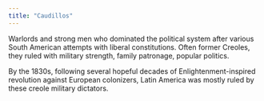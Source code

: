 ```yaml
---
title: "Caudillos"
---
```

Warlords and strong men who dominated the political system after various South American attempts with liberal constitutions. Often former Creoles, they ruled with military strength, family patronage, popular politics.

By the 1830s, following several hopeful decades of Enlightenment-inspired revolution against European colonizers, Latin America was mostly ruled by these creole military dictators.

